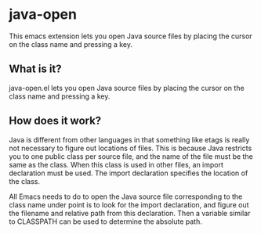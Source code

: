 # java-open
This emacs extension lets you open Java source files by placing the cursor on the class name and pressing a key.

## What is it?
java-open.el lets you open Java source files by placing the cursor on the class name and pressing a key.

## How does it work?
Java is different from other languages in that something like etags is really not necessary to figure out locations of files.
This is because Java restricts you to one public class per source file, and the name of the file must be the same as the class. When this class is used in other files, an import declaration must be used. The import declaration specifies the location of the class.

All Emacs needs to do to open the Java source file corresponding to the class name under point is to look for the import declaration, and figure out the filename and relative path from this declaration. Then a variable similar to CLASSPATH can be used to determine the absolute path.

